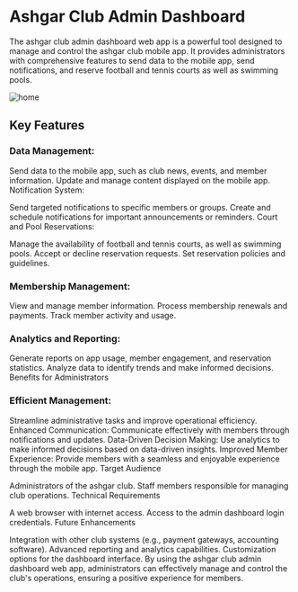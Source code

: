 # Ashgar Club Admin Dashboard

The ashgar club admin dashboard web app is a powerful tool designed to manage and control the ashgar club mobile app. It provides administrators with comprehensive features to send data to the mobile app, send notifications, and reserve football and tennis courts as well as swimming pools.

![home](https://github.com/user-attachments/assets/615bdfa2-fb91-4da0-b95e-f0222a3f437d)

## Key Features

### Data Management:

Send data to the mobile app, such as club news, events, and member information.
Update and manage content displayed on the mobile app.
Notification System:

Send targeted notifications to specific members or groups.
Create and schedule notifications for important announcements or reminders.
Court and Pool Reservations:

Manage the availability of football and tennis courts, as well as swimming pools.
Accept or decline reservation requests.
Set reservation policies and guidelines.

### Membership Management:

View and manage member information.
Process membership renewals and payments.
Track member activity and usage.

### Analytics and Reporting:

Generate reports on app usage, member engagement, and reservation statistics.
Analyze data to identify trends and make informed decisions.
Benefits for Administrators

### Efficient Management:

Streamline administrative tasks and improve operational efficiency.
Enhanced Communication: Communicate effectively with members through notifications and updates.
Data-Driven Decision Making: Use analytics to make informed decisions based on data-driven insights.
Improved Member Experience: Provide members with a seamless and enjoyable experience through the mobile app.
Target Audience

Administrators of the ashgar club.
Staff members responsible for managing club operations.
Technical Requirements

A web browser with internet access.
Access to the admin dashboard login credentials.
Future Enhancements

Integration with other club systems (e.g., payment gateways, accounting software).
Advanced reporting and analytics capabilities.
Customization options for the dashboard interface.
By using the ashgar club admin dashboard web app, administrators can effectively manage and control the club's operations, ensuring a positive experience for members. 
